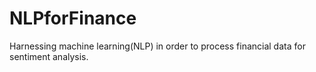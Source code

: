 # NLPforFinance
Harnessing machine learning(NLP) in order to process financial data for sentiment analysis.
